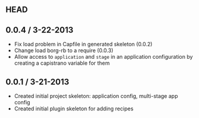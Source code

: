 ## HEAD

## 0.0.4 / 3-22-2013

* Fix load problem in Capfile in generated skeleton (0.0.2)
* Change load borg-rb to a require (0.0.3)
* Allow access to `application` and `stage` in an application configuration by creating a capistrano variable for them


## 0.0.1 / 3-21-2013

* Created initial project skeleton: application config, multi-stage app config
* Created initial plugin skeleton for adding recipes
